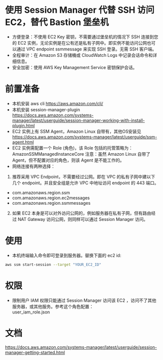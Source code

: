 # 使用 Session Manager 代替 SSH 访问 EC2，替代 Bastion 堡垒机
* 方便登录：不使用 EC2 Key 密钥，不需要通过堡垒机的情况下 SSH 连接到您的 EC2 实例，无论实例是在公有还是私有子网中。即实例不能访问公网也可以通过 VPC endpoint ssmmessage 来实现 SSH 登录。无需 SSH 客户端。
* 全程审计：在 Amazon S3 存储桶或 CloudWatch Logs 中记录会话命令和详细信息。
* 安全加密：使用 AWS Key Management Service 密钥保护会话。

# 前置准备
* 本机安装 aws cli 
https://aws.amazon.com/cli/
* 本机安装 session-manager-plugin 
https://docs.aws.amazon.com/systems-manager/latest/userguide/session-manager-working-with-install-plugin.html
* EC2 实例上有 SSM Agent，Amazon Linux 自带有，其他OS安装见
https://docs.aws.amazon.com/systems-manager/latest/userguide/ssm-agent.html
* EC2 实例需配置一个 Role (角色)，该 Role 包括的托管策略为：
AmazonSSMManagedInstanceCore
注意：虽然 Amazon Linux 自带了 Agent，但不配置对应的角色，则该 Agent 是不能工作的。  
* 网络连接有两种选择：
1. 推荐采用 VPC Endpoint，不需要经过公网。即在 VPC 的私有子网中建以下几个 endpoint。并且安全组是允许 VPC 中地址访问 endpoint 的 443 端口。
 - com.amazonaws.region.ssm
 - com.amazonaws.region.ec2messages
 - com.amazonaws.region.ssmmessages
2. 如果 EC2 本身是可以对外访问公网的，例如服务器在私有子网，但有路由经过 NAT Gateway 访问公网，则同样可以通过 Session Manager 访问。

# 使用
* 本机终端输入命令即可登录到服务器。替换下面的 ec2 id:
```bash
aws ssm start-session --target "YOUR_EC2_ID"
```
# 权限
* 限制用户 IAM 权限只能通过 Session Manager 访问该 EC2 ，访问不了其他服务器，或其他服务。参考这个角色配置：  
user_iam_role.json

# 文档
https://docs.aws.amazon.com/systems-manager/latest/userguide/session-manager-getting-started.html

